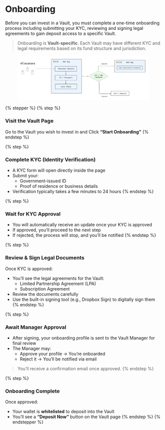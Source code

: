 # Onboarding

Before you can invest in a Vault, you must complete a one-time onboarding process including submitting your KYC, reviewing and signing legal agreements to gain deposit access to a specific Vault.

> Onboarding is **Vault-specific**. Each Vault may have different KYC and legal requirements based on its fund structure and jurisdiction.

<figure><img src="../../../.gitbook/assets/allocator-onboarding-flow.png" alt="" width="563"><figcaption></figcaption></figure>

{% stepper %}
{% step %}
### Visit the Vault Page

Go to the Vault you wish to invest in and Click **“Start Onboarding”**
{% endstep %}

{% step %}
### Complete KYC (Identity Verification)

* A KYC form will open directly inside the page
* Submit your:
  * Government-issued ID
  * Proof of residence or business details
* Verification typically takes a few minutes to 24 hours
{% endstep %}

{% step %}
### Wait for KYC Approval

* You will automatically receive an update once your KYC is approved
* If approved, you’ll proceed to the next step
* If rejected, the process will stop, and you’ll be notified
{% endstep %}

{% step %}
### Review & Sign Legal Documents

Once KYC is approved:

* You’ll see the legal agreements for the Vault:
  * Limited Partnership Agreement (LPA)
  * Subscription Agreement
* Review the documents carefully
* Use the built-in signing tool (e.g., Dropbox Sign) to digitally sign them
{% endstep %}

{% step %}
### **Await Manager Approval**

* After signing, your onboarding profile is sent to the Vault Manager for final review
* The Manager may:
  * Approve your profile → You’re onboarded
  * Reject it → You’ll be notified via email

> You’ll receive a confirmation email once approved.
{% endstep %}

{% step %}
### Onboarding Complete

Once approved:

* Your wallet is **whitelisted** to deposit into the Vault
* You’ll see a **“Deposit Now”** button on the Vault page
{% endstep %}
{% endstepper %}
